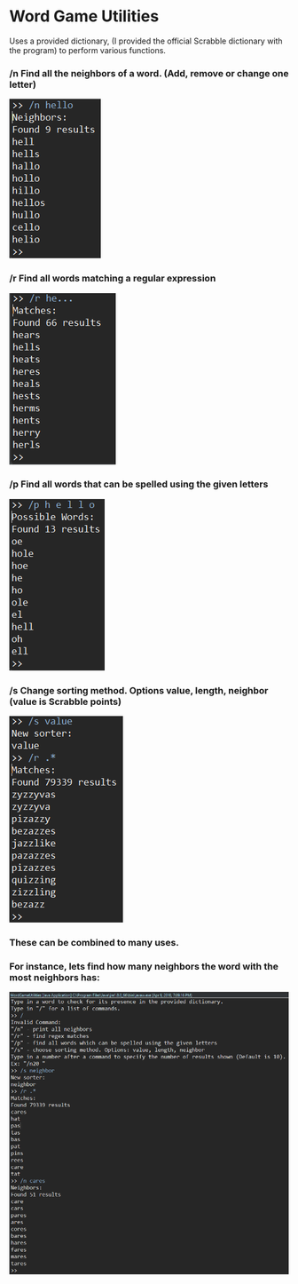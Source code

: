 # Word Game Utilities

Uses a provided dictionary, (I provided the official Scrabble dictionary with the program)
to perform various functions.


### /n Find all the neighbors of a word. (Add, remove or change one letter)
![](Media/neighbors.PNG)
### /r Find all words matching a regular expression
![](Media/regex.PNG)
### /p Find all words that can be spelled using the given letters
![](Media/perm.PNG)
### /s Change sorting method. Options value, length, neighbor (value is Scrabble points)
![](Media/sort.PNG)
### These can be combined to many uses.
### For instance, lets find how many neighbors the word with the most neighbors has:
![](Media/MostNeighbors.PNG)